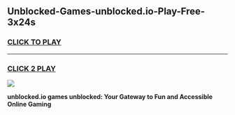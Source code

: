 
## Unblocked-Games-unblocked.io-Play-Free-3x24s
<h3>
<a href="https://premium76.site?title=unblocked.io&ref=19M">CLICK TO PLAY</a></h3>
<hr>

<h3>
<a href="https://premium76.site?title=unblocked.io&ref=19M">CLICK 2 PLAY</a>
  
</h3>

<a href="https://premium76.site?title=unblocked.io&ref=19M"><img src="https://clearcache.store/games.png"></a>


**unblocked.io games unblocked: Your Gateway to Fun and Accessible Online Gaming**
